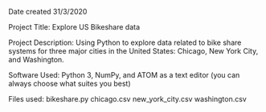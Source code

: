 Date created
31/3/2020

Project Title:
Explore US Bikeshare data

Project Description:
Using Python to explore data related to bike share systems for three major cities in the United States: Chicago, New York City, and Washington.

Software Used:
Python 3, NumPy, and ATOM as a text editor (you can always choose what suites you best)


Files used:
bikeshare.py
chicago.csv
new_york_city.csv
washington.csv

